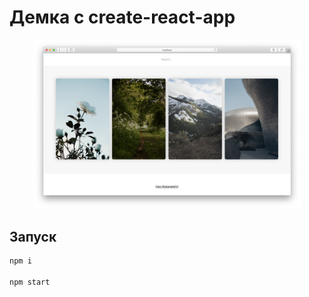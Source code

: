 # Демка с create-react-app

<p align="center">
  <img src="./screenshot.png" alt="Old internet"
       width="85%">
</p>

## Запуск

```bash
npm i

npm start
```
